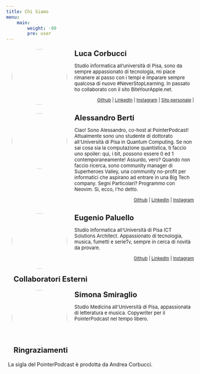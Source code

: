 ```yaml
---
title: Chi Siamo
menu:
    main: 
        weight: -90
        pre: user
---
```


<style>
     .icon {
        margin-left:2%;
        float:left; 
        height:150px;
        width:150pX;
        border-radius: 50%;
    } 

    .container2 {
        width:100%;
        height:auto;
        padding:1%;
    
    }

    .container1{
        display: table; 
        padding-left: 10px;
    }

    h4 {
        margin:0px;
    }

    b {
        padding-left:10px;
        font-size:20px;
    }

    p {
        padding-left:10px;
        font-size:13px;
    }

    
</style>


<div class='container2'>
	<img src='/hosts/luca.webp' class='icon'>
    <div class="container1">
	<b>Luca Corbucci</b>
	<p>Studio informatica all’università di Pisa, sono da sempre appassionato di tecnologia, mi piace rimanere al passo con i tempi e imparare sempre qualcosa di nuovo #NeverStopLearning.
    In passato ho collaborato con il sito BiteYourApple.net.</p>
    </div>
    <div style="float:right;font-size:12px;">
        <a href="http://github.com/lucacorbucci">Github</a> | 
        <a href="https://www.linkedin.com/in/luca-corbucci-b6156a123/">LinkedIn</a> | 
        <a href="https://www.instagram.com/luca.corbucci/">Instagram</a> |
        <a href="https://lucacorbucci.me/">Sito personale</a> | 
        </div>
</div>

</br>
</br>


<div class='container2'>
		<div>
			<img src='/hosts/alessandro.webp' class='icon'>
		</div>	
    <div class="container1">
    <b>Alessandro Berti</b>	
    <p>Ciao! Sono Alessandro, co-host al PointerPodcast! Attualmente sono uno studente di dottorato all'Università di Pisa in Quantum Computing. Se non sai cosa sia la computazione quantistica, ti faccio uno spoiler: qui, i bit, possono essere 0 ed 1 contemporaneamente! Assurdo, vero? 
    Quando non faccio ricerca, sono community manager di Superheroes Valley, una community no-profit per informatici che aspirano ad entrare in una Big Tech company.
    Segni Particolari? Programmo con Neovim. Sì, ecco, l'ho detto.</p>  
    </div>
    <div style="float:right;font-size:12px">
        <a href="https://github.com/Brotherhood94">Github</a> | 
        <a href="https://www.linkedin.com/in/alessandro-berti-17b46810a/">LinkedIn</a> | 
        <a href="https://www.instagram.com/alessandro_berti/?hl=it">Instagram</a>
    </div>
</div>

</br>
</br>


<div class='container2'>
		<div>
			<img src='/hosts/eugenio.webp' class='icon'>
		</div>
        <div class="container1">
        <b>Eugenio Paluello</b>
        <p>Studio Informatica all’Università di Pisa ICT Solutions Architect. Appassionato di tecnologia, musica, fumetti e serieTv, sempre in cerca di novità da provare.</p>
        </div>
    <div style="float:right;font-size:12px"> 
        <a href="https://github.com/eugypalu">Github</a> | 
        <a href="https://www.linkedin.com/in/eugenio-paluello-851b3280/">LinkedIn</a> | 
        <a href="https://www.instagram.com/eugypalu/?hl=it">Instagram</a>
    </div>
</div>

</br>
</br>

<b>Collaboratori Esterni</b>

<div class='container2'>
        <div>
            <img src='/hosts/simona.webp' class='icon'>
        </div>
        <div class="container1">
        <b>Simona Smiraglio</b>
        <p>Studio Medicina all'Università di Pisa, appassionata di letteratura e musica. Copywriter per il PointerPodcast nel tempo libero. </p>
        </div>
    
</div>

</br>
</br>

<b>Ringraziamenti</b>

<div class='container2'>La sigla del PointerPodcast è prodotta da Andrea Corbucci.</div>